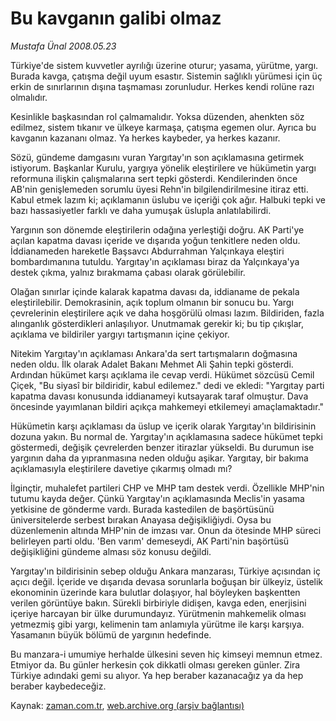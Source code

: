 # Bu kavganın galibi olmaz

*Mustafa Ünal 2008.05.23*

<tr><td class="metin" colspan="2" style="padding-top: 20px; padding-left: 5px; padding-right: 10px;">Türkiye'de sistem kuvvetler ayrılığı üzerine oturur; yasama, yürütme, yargı. Burada kavga, çatışma değil uyum esastır. Sistemin sağlıklı yürümesi için üç erkin de sınırlarının dışına taşmaması zorunludur. Herkes kendi rolüne razı olmalıdır.</td></tr><tr><td class="metin" colspan="2" style="padding-top: 20px; padding-left: 5px; padding-right: 10px;"><p>Kesinlikle başkasından rol çalmamalıdır. Yoksa düzenden, ahenkten söz edilmez, sistem tıkanır ve ülkeye karmaşa, çatışma egemen olur. Ayrıca bu kavganın kazananı olmaz. Ya herkes kaybeder, ya herkes kazanır. 
<p>Sözü, gündeme damgasını vuran Yargıtay'ın son açıklamasına getirmek istiyorum. Başkanlar Kurulu, yargıya yönelik eleştirilere ve hükümetin yargı reformuna ilişkin çalışmalarına sert tepki gösterdi. Kendilerinden önce AB'nin genişlemeden sorumlu üyesi Rehn'in bilgilendirilmesine itiraz etti. Kabul etmek lazım ki; açıklamanın üslubu ve içeriği çok ağır. Halbuki tepki ve bazı hassasiyetler farklı ve daha yumuşak üslupla anlatılabilirdi.
<p>Yargının son dönemde eleştirilerin odağına yerleştiği doğru. AK Parti'ye açılan kapatma davası içeride ve dışarıda yoğun tenkitlere neden oldu. İddianameden hareketle Başsavcı Abdurrahman Yalçınkaya eleştiri bombardımanına tutuldu. Yargıtay'ın açıklaması biraz da Yalçınkaya'ya destek çıkma, yalnız bırakmama çabası olarak görülebilir. 
<p>Olağan sınırlar içinde kalarak kapatma davası da, iddianame de pekala eleştirilebilir. Demokrasinin, açık toplum olmanın bir sonucu bu. Yargı çevrelerinin eleştirilere açık ve daha hoşgörülü olması lazım. Bildiriden, fazla alınganlık gösterdikleri anlaşılıyor. Unutmamak gerekir ki; bu tip çıkışlar, açıklama ve bildiriler yargıyı tartışmanın içine çekiyor. 
<p>Nitekim Yargıtay'ın açıklaması Ankara'da sert tartışmaların doğmasına neden oldu. İlk olarak Adalet Bakanı Mehmet Ali Şahin tepki gösterdi. Ardından hükümet karşı açıklama ile cevap verdi. Hükümet sözcüsü Cemil Çiçek, "Bu siyasî bir bildiridir, kabul edilemez." dedi ve ekledi: "Yargıtay parti kapatma davası konusunda iddianameyi kutsayarak taraf olmuştur. Dava öncesinde yayımlanan bildiri açıkça mahkemeyi etkilemeyi amaçlamaktadır." 
<p>Hükümetin karşı açıklaması da üslup ve içerik olarak Yargıtay'ın bildirisinin dozuna yakın. Bu normal de. Yargıtay'ın açıklamasına sadece hükümet tepki göstermedi, değişik çevrelerden benzer itirazlar yükseldi. Bu durumun ise yargının daha da yıpranmasına neden olduğu aşikar. Yargıtay, bir bakıma açıklamasıyla eleştirilere davetiye çıkarmış olmadı mı? 
<p>İlginçtir, muhalefet partileri CHP ve MHP tam destek verdi. Özellikle MHP'nin tutumu kayda değer. Çünkü Yargıtay'ın açıklamasında Meclis'in yasama yetkisine de gönderme vardı. Burada kastedilen de başörtüsünü üniversitelerde serbest bırakan Anayasa değişikliğiydi. Oysa bu düzenlemenin altında MHP'nin de imzası var. Onun da ötesinde MHP süreci belirleyen parti oldu. 'Ben varım' demeseydi, AK Parti'nin başörtüsü değişikliğini gündeme alması söz konusu değildi. 
<p>Yargıtay'ın bildirisinin sebep olduğu Ankara manzarası, Türkiye açısından iç açıcı değil. İçeride ve dışarıda devasa sorunlarla boğuşan bir ülkeyiz, üstelik ekonominin üzerinde kara bulutlar dolaşıyor, hal böyleyken başkentten verilen görüntüye bakın. Sürekli birbiriyle didişen, kavga eden, enerjisini içeriye harcayan bir ülke durumundayız. Yürütmenin mahkemelik olması yetmezmiş gibi yargı, kelimenin tam anlamıyla yürütme ile karşı karşıya. Yasamanın büyük bölümü de yargının hedefinde. 
<p>Bu manzara-i umumiye herhalde ülkesini seven hiç kimseyi memnun etmez. Etmiyor da. Bu günler herkesin çok dikkatli olması gereken günler. Zira Türkiye adındaki gemi su alıyor. Ya hep beraber kazanacağız ya da hep beraber kaybedeceğiz.<br/></p></p></p></p></p></p></p></p></p></td></tr>

Kaynak: [zaman.com.tr](http://zaman.com.tr/yazar.do?yazino=692971), [web.archive.org (arşiv bağlantısı)](http://web.archive.org/web/20080804171729/http://www.zaman.com.tr:80/yazar.do?yazino=692971)
